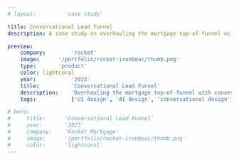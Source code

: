 ```yaml
---
# layout:         'case study'

title: Conversational Lead Funnel
description: A case study on overhauling the mortgage top-of-funnel using conversational AI.

preview:
    company:        'rocket'
    image:      '/portfolio/rocket-ironbear/thumb.png'
    type:       'product'
    color: lightcoral
    year:           '2023'
    title:          'Conversational Lead Funnel'
    description:    'Overhauling the mortgage top-of-funnel with conversational AI.'
    tags:           ['UI design', 'AI design', 'conversational design']

# hero:
#     title:      'Conversational Lead Funnel'
#     year:       '2023'
#     company:    'Rocket Mortgage'
#     image:      '/portfolio/rocket-ironbear/thumb.png'
#     color:      'lightcoral'
---
```


<script setup>
    // import Illustration from '../../components/Illustration.vue'
    // import YouTubeVideo from '../../components/YouTubeVideo.vue'
    import Page from './Rocket-Ironbear.vue'
</script>

<Page></Page>

<!-- ## Challenge
Every Rocket Mortgage client starts in the same place, filling out one of two digital lead forms then talking with a mortgage banker. The primary lead form, however, ends at a frustrating dead end while the client unexpectedly receives a phone call. The hypothesis is this experience was the primary driver for low top-of-funnel success rates. The challenge was to **measurably improve the lead form experience without negatively impacting lead flow**.

## Process

### Validate Assumptions
We assumed people clients didn't like the dead-end and the disjointed experience of receiving a phone call from a mortgage banker within seconds of filling out a form. We also assumed most clients would prefer a chat experience with a mortgage banker versus a phone call. So, we asked clients what they wanted to do at the end of the form, get a call or chat. We ran this "smoke test" for two weeks on a slice of traffic. The results strongly indicated **clients at the end of the lead form preferred chatting versus getting a phone call**.

<Illustration>
    <template v-slot:image><img src="/portfolio/rocket-ironbear/dead-end.png"></template>
    <template v-slot:subtext>The original dead end of the lead form.</template>
</Illustration>

### Design
We created a full-screen/full-browser conversational UI that enabled clients to chat with our conversational AI and mortgage bankers. The AI was powered by ChatGPT and integrated with Salesforce for mortgage banker chats. We also added light personalization by leveraging client info gathered from the lead form including their name, property type, and local time of day.

<Illustration>
    <template v-slot:image><img src="/portfolio/rocket-ironbear/design.png"></template>
    <template v-slot:subtext>The new conversational UI.</template>
</Illustration>

<Illustration>
    <template v-slot:image><img src="/portfolio/rocket-ironbear/animation.gif"></template>
    <template v-slot:subtext>Transitioning from the lead form to the chat UI.</template>
</Illustration>

<Illustration>
    <template v-slot:image><img src="/portfolio/rocket-ironbear/chat.gif"></template>
    <template v-slot:subtext>Chatting with an AI and a mortgage banker in the new UI.</template>
</Illustration>

### Derisking
Mortgage bankers aren't staffed 24/7 yet launching during core hours poses the highest business risk. We found that a large percentage of clients submit leads during after hours, aren't able to get immediate help, and have lower success rates. This presented us with the opportunity for lower risk and greater positive impact. Aligning with the banking business, we staffed mortgage chat bankers during after hours.

<Illustration>
    <template v-slot:image><img src="/portfolio/rocket-ironbear/photo.jpg"></template>
    <template v-slot:subtext>Launch night – design, product, engineering, data, and business all in one room.</template>
</Illustration>

## Outcome
We increased Rocket Mortgage's client experience scores and mortgage lead success KPIs by launching a new full-browser, generative AI & human-agent chat experience at the end of the primary digital lead form. This product also overhauled the conversational AI architectural foundation establishing a more robust and centralized conversational AI API.

<YouTubeVideo src="https://www.youtube.com/embed/9BHhCdaoqZ8"></YouTubeVideo> -->
